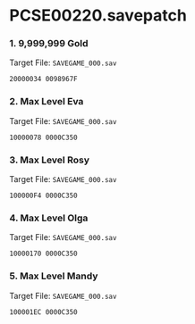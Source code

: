 # PCSE00220.savepatch

### 1. 9,999,999 Gold

Target File: `SAVEGAME_000.sav`

```
20000034 0098967F
```

### 2. Max Level Eva

Target File: `SAVEGAME_000.sav`

```
10000078 0000C350
```

### 3. Max Level Rosy

Target File: `SAVEGAME_000.sav`

```
100000F4 0000C350
```

### 4. Max Level Olga

Target File: `SAVEGAME_000.sav`

```
10000170 0000C350
```

### 5. Max Level Mandy

Target File: `SAVEGAME_000.sav`

```
100001EC 0000C350
```

